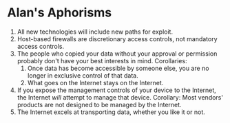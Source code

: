 # Alan's Aphorisms

1. All new technologies will include new paths for exploit.
1. Host-based firewalls are discretionary access controls, not mandatory access controls.
1. The people who copied your data without your approval or permission probably don't have your best interests in mind.  Corollaries:
    1. Once data has become accessible by someone else, you are no longer in exclusive control of that data.
    1. What goes on the Internet stays on the Internet.
1. If you expose the management controls of your device to the Internet, the Internet _will_ attempt to manage that device.  Corollary:  Most vendors' products are not designed to be managed by the Internet.
1. The Internet excels at transporting data, whether you like it or not.
